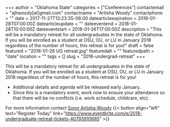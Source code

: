 +++
author = "Oklahoma State"
categories = ["Conferences"]
contactemail = "ajhwoody[at]gmail.com"
contactname = "Artisha Woody"
contactphone = ""
date = 2017-11-27T13:23:35-06:00
datearticleexpiration = 2018-01-28T07:00:00Z
datearticleupdate = ""
dateeventend = 2018-01-28T10:00:00Z
dateeventstart = 2018-01-26T17:00:00Z
description = "This will be a mandatory retreat for all undergraduates in the state of Oklahoma. If you will be enrolled as a student at OSU, OU, or LU in January 2018 regardless of the number of hours, this retreat is for you!"
draft = false
featured = "2018-01-26 UG retreat.jpg"
featuredalt = ""
featuredpath = "date"
location = ""
tags = []
slug = "2018-undergrad-retreat"
+++

This will be a mandatory retreat for all undergraduates in the state of Oklahoma. If you will be enrolled as a student at OSU, OU, or LU in January 2018 regardless of the number of hours, this retreat is for you! 

* Additional details and agenda will be released early January.
* Since this is a mandatory event, work now to ensure your attendance so that there will be no conflicts (i.e. work schedule, childcare, etc).

For more information contact [Soror Artisha Woody](ajhwoody@gmail.com)
{{< button align="left" text="Register Today" link="https://www.eventbrite.com/e/2018-undergraduate-retreat-tickets-40793910685" >}}
